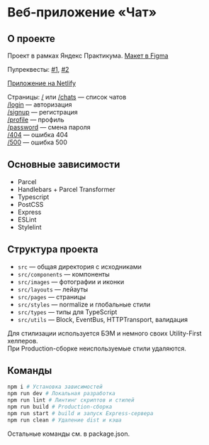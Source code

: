 # Веб-приложение «Чат»

## О проекте

Проект в рамках Яндекс Практикума. [Макет в Figma](https://www.figma.com/file/bz3fUfefTOGr6PPyeUTwxR/YaChat?node-id=5%3A895)

Пулреквесты: [#1](https://github.com/kokoccc/middle.messenger.praktikum.yandex/pull/1), [#2](https://github.com/kokoccc/middle.messenger.praktikum.yandex/pull/2)

[Приложение на Netlify](https://soft-frangipane-46bdc2.netlify.app/)

Страницы:
[/](https://soft-frangipane-46bdc2.netlify.app/) или [/chats](https://soft-frangipane-46bdc2.netlify.app/chats) — список чатов  
[/login](https://soft-frangipane-46bdc2.netlify.app/login) — авторизация  
[/signup](https://soft-frangipane-46bdc2.netlify.app/signup) — регистрация  
[/profile](https://soft-frangipane-46bdc2.netlify.app/profile) — профиль  
[/password](https://soft-frangipane-46bdc2.netlify.app/password) — смена пароля  
[/404](https://soft-frangipane-46bdc2.netlify.app/404) — ошибка 404  
[/500](https://soft-frangipane-46bdc2.netlify.app/500) — ошибка 500


## Основные зависимости

- Parcel
- Handlebars + Parcel Transformer
- Typescript
- PostCSS
- Express
- ESLint
- Stylelint


## Структура проекта

- `src` — общая директория с исходниками
- `src/components` — компоненты
- `src/images` — фотографии и иконки
- `src/layouts` — лейауты
- `src/pages` — страницы
- `src/styles` — normalize и глобальные стили
- `src/types` — типы для TypeScript
- `src/utils` — Block, EventBus, HTTPTransport, валидация

Для стилизации используется БЭМ и немного своих Utility-First хелперов.  
При Production-сборке неиспользуемые стили удаляются.


## Команды

```bash
npm i # Установка зависимостей
npm run dev # Локальная разработка
npm run lint # Линтинг скриптов и стилей
npm run build # Production-сборка
npm run start # build и запуск Express-сервера
npm run clean # Удаление dist и кэша
```

Остальные команды см. в package.json.

